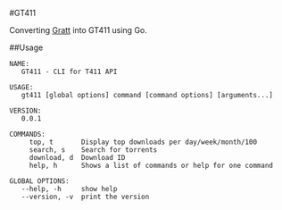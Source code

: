 #GT411

Converting [Gratt](https://github.com/kartouch/Gratt) into GT411 using Go.

##Usage

~~~
NAME:
   GT411 - CLI for T411 API

USAGE:
   gt411 [global options] command [command options] [arguments...]

VERSION:
   0.0.1

COMMANDS:
     top, t       Display top downloads per day/week/month/100
     search, s    Search for torrents
     download, d  Download ID
     help, h      Shows a list of commands or help for one command

GLOBAL OPTIONS:
   --help, -h     show help
   --version, -v  print the version
~~~
